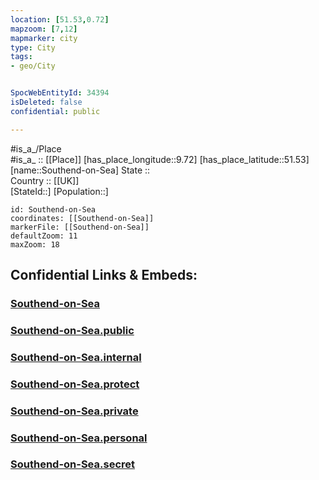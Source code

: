 ```yaml
---
location: [51.53,0.72] 
mapzoom: [7,12] 
mapmarker: city 
type: City
tags:
- geo/City


SpocWebEntityId: 34394
isDeleted: false
confidential: public

---
```

#is_a_/Place  
#is_a_ :: [[Place]] 
[has_place_longitude::9.72] 
[has_place_latitude::51.53] 
[name::Southend-on-Sea] 
State ::  
Country :: [[UK]]  
[StateId::] 
[Population::] 



```leaflet
id: Southend-on-Sea
coordinates: [[Southend-on-Sea]] 
markerFile: [[Southend-on-Sea]] 
defaultZoom: 11 
maxZoom: 18
```


## Confidential Links & Embeds: 

### [Southend-on-Sea](/_Standards/Earth/Continent/Europe/Europe~North/UK/England/Regions~England/East_of_England/Essex/cities~Essex/Southend-on-Sea.md) 

### [Southend-on-Sea.public](/_public/Earth/Continent/Europe/Europe~North/UK/England/Regions~England/East_of_England/Essex/cities~Essex/Southend-on-Sea.public.md) 

### [Southend-on-Sea.internal](/_internal/Earth/Continent/Europe/Europe~North/UK/England/Regions~England/East_of_England/Essex/cities~Essex/Southend-on-Sea.internal.md) 

### [Southend-on-Sea.protect](/_protect/Earth/Continent/Europe/Europe~North/UK/England/Regions~England/East_of_England/Essex/cities~Essex/Southend-on-Sea.protect.md) 

### [Southend-on-Sea.private](/_private/Earth/Continent/Europe/Europe~North/UK/England/Regions~England/East_of_England/Essex/cities~Essex/Southend-on-Sea.private.md) 

### [Southend-on-Sea.personal](/_personal/Earth/Continent/Europe/Europe~North/UK/England/Regions~England/East_of_England/Essex/cities~Essex/Southend-on-Sea.personal.md) 

### [Southend-on-Sea.secret](/_secret/Earth/Continent/Europe/Europe~North/UK/England/Regions~England/East_of_England/Essex/cities~Essex/Southend-on-Sea.secret.md)

